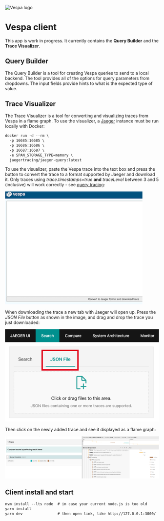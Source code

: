 <!-- Copyright Yahoo. Licensed under the terms of the Apache 2.0 license. See LICENSE in the project root. -->

![Vespa logo](https://vespa.ai/assets/vespa-logo-color.png)

# Vespa client

This app is work in progress.
It currently contains the **Query Builder** and the **Trace Visualizer**.



## Query Builder
The Query Builder is a tool for creating Vespa queries to send to a local backend.
The tool provides all of the options for query parameters from dropdowns.
The input fields provide hints to what is the expected type of value.



## Trace Visualizer
The Trace Visualizer is a tool for converting and visualizing traces from Vespa in a flame graph.
To use the visualizer, a [Jaeger](https://www.jaegertracing.io/) instance must be run locally with Docker:

    docker run -d --rm \
      -p 16685:16685 \
      -p 16686:16686 \
      -p 16687:16687 \
      -e SPAN_STORAGE_TYPE=memory \
      jaegertracing/jaeger-query:latest

To use the visualizer,
paste the Vespa trace into the text box
and press the button to convert the trace to a format supported by Jaeger and download it.
Only traces using _trace.timestamps=true_ **and** _traceLevel_ between 3 and 5 (inclusive) will work correctly -
see [query tracing](https://docs.vespa.ai/en/query-api.html#query-tracing):

![Trace Converter](img/TraceConverter.png)

When downloading the trace a new tab with Jaeger will open up.
Press the _JSON File_ button as shown in the image, and drag and drop the trace you just downloaded:

![Jaeger Image](img/JaegerExample.png)

Then click on the newly added trace and see it displayed as a flame graph:

![Example Image](img/result.png)



## Client install and start

    nvm install --lts node  # in case your current node.js is too old
    yarn install
    yarn dev                # then open link, like http://127.0.0.1:3000/

<!-- ToDo: publish a Docker image with all the clients ... -->

